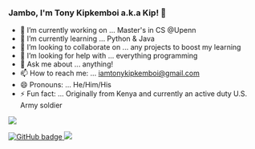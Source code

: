 ### Jambo, I'm Tony Kipkemboi a.k.a Kip! 👋




- 🔭 I’m currently working on ... Master's in CS @Upenn 
- 🌱 I’m currently learning ... Python & Java
- 👯 I’m looking to collaborate on ... any projects to boost my learning
- 🤔 I’m looking for help with ... everything programming
- 💬 Ask me about ... anything!
- 📫 How to reach me: ... iamtonykipkemboi@gmail.com
- 😄 Pronouns: ... He/Him/His
- ⚡ Fun fact: ... Originally from Kenya and currently an active duty U.S. Army soldier



<img src="https://github-readme-stats.vercel.app/api?username=tonykipkemboi&&show_icons=true&title_color=ffffff&icon_color=bb2acf&text_color=ffffff&bg_color=191919">


<p align="left">
  <a href="https://github.com/tonykipkemboi?tab=followers">
    <img src="https://img.shields.io/github/followers/tonykipkemboi?label=followers&logo=GitHub&style=for-the-badge" alt="GitHub badge"/>
  </a>
  <a href="http://twitter.com/Tonykip92">
    <img src="https://img.shields.io/twitter/follow/Tonykip92?label=Twitter&logo=twitter&style=for-the-badge"/>
  </a>
</p>
